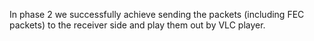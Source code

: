 In phase 2 we successfully achieve sending the packets (including FEC packets) to the receiver side
and play them out by VLC player.
